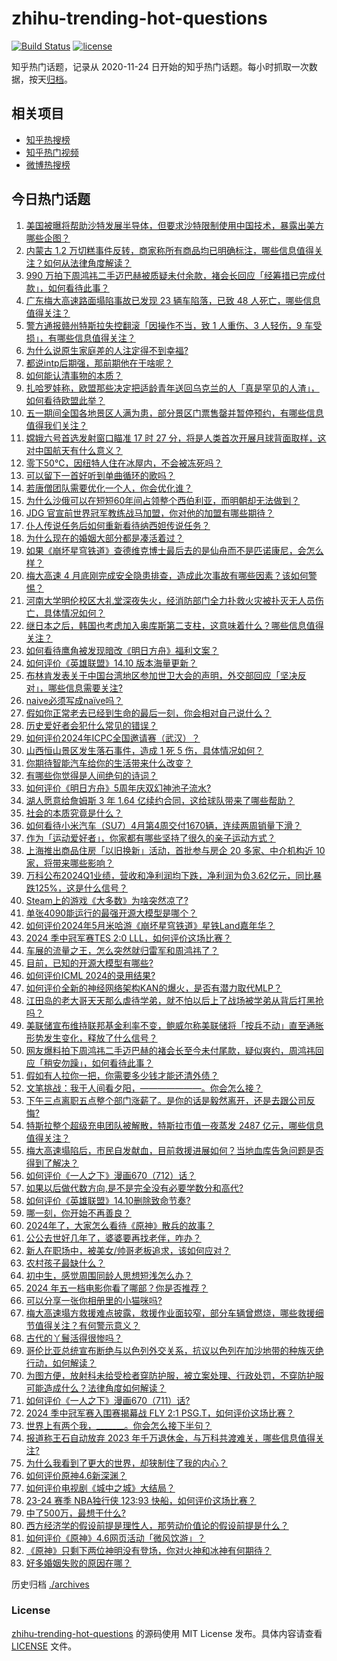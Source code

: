 # zhihu-trending-hot-questions

[![Build Status](https://github.com/justjavac/zhihu-trending-hot-questions/workflows/ci/badge.svg?branch=master)](https://github.com/justjavac/zhihu-trending-hot-questions/actions)
[![license](https://img.shields.io/github/license/justjavac/zhihu-trending-hot-questions)](https://github.com/justjavac/zhihu-trending-hot-questions/blob/master/LICENSE)

知乎热门话题，记录从 2020-11-24
日开始的知乎热门话题。每小时抓取一次数据，按天[归档](./archives)。

## 相关项目

- [知乎热搜榜](https://github.com/justjavac/zhihu-trending-top-search)
- [知乎热门视频](https://github.com/justjavac/zhihu-trending-hot-video)
- [微博热搜榜](https://github.com/justjavac/weibo-trending-hot-search)

## 今日热门话题

<!-- BEGIN -->
<!-- 最后更新时间 Fri May 03 2024 13:18:22 GMT+0800 (China Standard Time) -->

1. [美国被曝将帮助沙特发展半导体，但要求沙特限制使用中国技术，暴露出美方哪些企图？](https://www.zhihu.com/question/654771999)
1. [内蒙古 1.2 万切糕事件反转，商家称所有商品均已明确标注，哪些信息值得关注？如何从法律角度解读？](https://www.zhihu.com/question/654692721)
1. [990 万拍下周鸿祎二手迈巴赫被质疑未付余款，褚会长回应「经筹措已完成付款」，如何看待此事？](https://www.zhihu.com/question/654836354)
1. [广东梅大高速路面塌陷事故已发现 23 辆车陷落，已致 48 人死亡，哪些信息值得关注？](https://www.zhihu.com/question/654753065)
1. [警方通报赣州特斯拉失控翻滚「因操作不当，致 1 人重伤、3 人轻伤，9 车受损」，有哪些信息值得关注？](https://www.zhihu.com/question/654752088)
1. [为什么说原生家庭差的人注定得不到幸福?](https://www.zhihu.com/question/653189635)
1. [都说intp后期强，那前期他在干啥呢？](https://www.zhihu.com/question/646409973)
1. [如何能认清事物的本质？](https://www.zhihu.com/question/646940253)
1. [扎哈罗娃称，欧盟那些决定把适龄青年送回乌克兰的人「真是罕见的人渣」，如何看待欧盟此举？](https://www.zhihu.com/question/654682338)
1. [五一期间全国各地景区人满为患，部分景区门票售罄并暂停预约，有哪些信息值得我们关注？](https://www.zhihu.com/question/654784114)
1. [嫦娥六号首选发射窗口瞄准 17 时 27 分，将是人类首次开展月球背面取样，这对中国航天有什么意义？](https://www.zhihu.com/question/654475920)
1. [零下50℃，因纽特人住在冰屋内，不会被冻死吗？](https://www.zhihu.com/question/653834143)
1. [可以留下一首好听到单曲循环的歌吗？](https://www.zhihu.com/question/650111245)
1. [若唐僧团队需要优化一个人，你会优化谁？](https://www.zhihu.com/question/653479142)
1. [为什么沙俄可以在短短60年间占领整个西伯利亚，而明朝却无法做到？](https://www.zhihu.com/question/653640316)
1. [JDG 官宣前世界冠军教练战马加盟，你对他的加盟有哪些期待？](https://www.zhihu.com/question/654765361)
1. [仆人传说任务后如何重新看待纳西妲传说任务？](https://www.zhihu.com/question/654360943)
1. [为什么现在的婚姻大部分都是凑活着过？](https://www.zhihu.com/question/654569268)
1. [如果《崩坏星穹铁道》查德维克博士最后去的是仙舟而不是匹诺康尼，会怎么样？](https://www.zhihu.com/question/653004750)
1. [梅大高速 4 月底刚完成安全隐患排查，造成此次事故有哪些因素？该如何警惕？](https://www.zhihu.com/question/654776117)
1. [河南大学明伦校区大礼堂深夜失火，经消防部门全力扑救火灾被扑灭无人员伤亡，具体情况如何？](https://www.zhihu.com/question/654835867)
1. [继日本之后，韩国也考虑加入奥库斯第二支柱，这意味着什么？哪些信息值得关注？](https://www.zhihu.com/question/654780607)
1. [如何看待鹰角被发现暗改《明日方舟》福利文案？](https://www.zhihu.com/question/654615392)
1. [如何评价《英雄联盟》14.10 版本海量更新？](https://www.zhihu.com/question/654667949)
1. [布林肯发表关于中国台湾地区参加世卫大会的声明，外交部回应「坚决反对」，哪些信息需要关注?](https://www.zhihu.com/question/654783784)
1. [naive必须写成naïve吗？](https://www.zhihu.com/question/653679530)
1. [假如你正常老去已经到生命的最后一刻，你会相对自己说什么？](https://www.zhihu.com/question/654622987)
1. [历史爱好者会犯什么常见的错误？](https://www.zhihu.com/question/654778497)
1. [如何评价2024年ICPC全国邀请赛（武汉）？](https://www.zhihu.com/question/648600132)
1. [山西恒山景区发生落石事件，造成 1 死 5 伤，具体情况如何？](https://www.zhihu.com/question/654794790)
1. [你期待智能汽车给你的生活带来什么改变？](https://www.zhihu.com/question/634428919)
1. [有哪些你觉得是人间绝句的诗词？](https://www.zhihu.com/question/287378875)
1. [如何评价《明日方舟》5周年庆双幻神池子流水?](https://www.zhihu.com/question/654756365)
1. [湖人愿意给詹姆斯 3 年 1.64 亿续约合同，这给球队带来了哪些帮助？](https://www.zhihu.com/question/654604485)
1. [社会的本质究竟是什么？](https://www.zhihu.com/question/499152042)
1. [如何看待小米汽车（SU7）4月第4周交付1670辆，连续两周销量下滑？](https://www.zhihu.com/question/654606692)
1. [作为「运动爱好者」，你家都有哪些坚持了很久的亲子运动方式？](https://www.zhihu.com/question/653432635)
1. [上海推出商品住房「以旧换新」活动，首批参与房企 20 多家、中介机构近 10 家，将带来哪些影响？](https://www.zhihu.com/question/654838971)
1. [万科公布2024Q1业绩，营收和净利润均下跌，净利润为负3.62亿元，同比暴跌125%，这是什么信号？](https://www.zhihu.com/question/654562635)
1. [Steam上的游戏《大多数》为啥突然凉了?](https://www.zhihu.com/question/625130967)
1. [单张4090能运行的最强开源大模型是哪个？](https://www.zhihu.com/question/649233834)
1. [如何评价2024年5月米哈游《崩坏星穹铁道》星铁Land嘉年华？](https://www.zhihu.com/question/654780736)
1. [2024 季中冠军赛TES 2:0 LLL，如何评价这场比赛？](https://www.zhihu.com/question/654782172)
1. [车展的流量之王，怎么突然就归雷军和周鸿祎了？](https://www.zhihu.com/question/654073588)
1. [目前，已知的开源大模型有哪些?](https://www.zhihu.com/question/623672939)
1. [如何评价ICML 2024的录用结果?](https://www.zhihu.com/question/651459078)
1. [如何评价全新的神经网络架构KAN的爆火，是否有潜力取代MLP？](https://www.zhihu.com/question/654782350)
1. [江田岛的老大哥天天那么虐待学弟，就不怕以后上了战场被学弟从背后打黑抢吗？](https://www.zhihu.com/question/654217282)
1. [美联储宣布维持联邦基金利率不变，鲍威尔称美联储将「按兵不动」直至通胀形势发生变化，释放了什么信号？](https://www.zhihu.com/question/654746788)
1. [网友爆料拍下周鸿祎二手迈巴赫的褚会长至今未付尾款，疑似爽约，周鸿祎回应「稍安勿躁」，如何看待此事？](https://www.zhihu.com/question/654718239)
1. [假如有人拉你一把，你需要多少钱才能还清外债？](https://www.zhihu.com/question/654792569)
1. [文笔挑战：我于人间看夕阳，———————。你会怎么接？](https://www.zhihu.com/question/654753655)
1. [下午三点离职五点整个部门涨薪了。是你的话是毅然离开，还是去跟公司反悔?](https://www.zhihu.com/question/654709985)
1. [特斯拉整个超级充电团队被解散，特斯拉市值一夜蒸发 2487 亿元，哪些信息值得关注？](https://www.zhihu.com/question/654714773)
1. [梅大高速塌陷后，市民自发献血，目前救援进展如何？当地血库告急问题是否得到了解决？](https://www.zhihu.com/question/654751925)
1. [如何评价《一人之下》漫画670（712）话？](https://www.zhihu.com/question/654807223)
1. [如果以后做代数方向,是不是完全没有必要学数分和高代?](https://www.zhihu.com/question/653525982)
1. [如何评价《英雄联盟》14.10删除致命节奏?](https://www.zhihu.com/question/654629417)
1. [哪一刻，你开始不再善良？](https://www.zhihu.com/question/646456270)
1. [2024年了，大家怎么看待《原神》散兵的故事？](https://www.zhihu.com/question/654718292)
1. [公公去世好几年了，婆婆要再找老伴，咋办？](https://www.zhihu.com/question/654411141)
1. [新人在职场中，被美女/帅哥老板追求，该如何应对？](https://www.zhihu.com/question/654671211)
1. [农村孩子最缺什么？](https://www.zhihu.com/question/646820089)
1. [初中生，感觉周围同龄人思想短浅怎么办？](https://www.zhihu.com/question/649868468)
1. [2024 年五一档电影你看了哪部？你是否推荐？](https://www.zhihu.com/question/654374799)
1. [可以分享一张你相册里的小猫咪吗?](https://www.zhihu.com/question/654311199)
1. [梅大高速塌方救援难点披露，救援作业面较窄，部分车辆曾燃烧，哪些救援细节值得关注？有何警示意义？](https://www.zhihu.com/question/654780703)
1. [古代的丫鬟活得很惨吗？](https://www.zhihu.com/question/383637570)
1. [哥伦比亚总统宣布断绝与以色列外交关系，抗议以色列在加沙地带的种族灭绝行动，如何解读？](https://www.zhihu.com/question/654747674)
1. [为图方便，放射科未给受检者穿防护服，被立案处理、行政处罚，不穿防护服可能造成什么？法律角度如何解读？](https://www.zhihu.com/question/654565131)
1. [如何评价《一人之下》漫画670（711）话?](https://www.zhihu.com/question/654800638)
1. [2024 季中冠军赛入围赛揭幕战 FLY 2:1 PSG.T，如何评价这场比赛？](https://www.zhihu.com/question/654683691)
1. [世界上有两个我，_______。你会怎么接下半句？](https://www.zhihu.com/question/652240066)
1. [报道称王石自动放弃 2023 年千万退休金，与万科共渡难关，哪些信息值得关注?](https://www.zhihu.com/question/654708668)
1. [为什么我看到了更大的世界，却狭制住了我的内心？](https://www.zhihu.com/question/647837751)
1. [如何评价原神4.6新深渊？](https://www.zhihu.com/question/654674052)
1. [如何评价电视剧《城中之城》大结局？](https://www.zhihu.com/question/654680257)
1. [23-24 赛季 NBA独行侠 123:93 快船，如何评价这场比赛？](https://www.zhihu.com/question/654754440)
1. [中了500万，最想干什么?](https://www.zhihu.com/question/654472775)
1. [西方经济学的假设前提是理性人，那劳动价值论的假设前提是什么？](https://www.zhihu.com/question/654570224)
1. [如何评价《原神》4.6网页活动「微风饮游」？](https://www.zhihu.com/question/654702393)
1. [《原神》只剩下两位神明没有登场，你对火神和冰神有何期待？](https://www.zhihu.com/question/654022756)
1. [好多婚姻失败的原因在哪？](https://www.zhihu.com/question/654294113)

<!-- END -->

历史归档 [./archives](./archives)

### License

[zhihu-trending-hot-questions](https://github.com/justjavac/zhihu-trending-hot-questions)
的源码使用 MIT License 发布。具体内容请查看 [LICENSE](./LICENSE) 文件。

